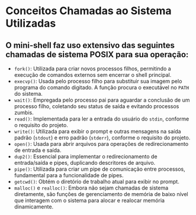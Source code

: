 # Conceitos Chamadas ao Sistema Utilizadas


## O mini-shell faz uso extensivo das seguintes chamadas de sistema POSIX para sua operação:

*   `fork()`: Utilizada para criar novos processos filhos, permitindo a execução de comandos externos sem encerrar o shell principal.
*   `execvp()`: Usada pelo processo filho para substituir sua imagem pelo programa do comando digitado. A função procura o executável no `PATH` do sistema.
*   `wait()`: Empregada pelo processo pai para aguardar a conclusão de um processo filho, coletando seu status de saída e evitando processos zumbis.
*   `read()`: Implementada para ler a entrada do usuário do `stdin`, conforme o requisito do projeto.
*   `write()`: Utilizada para exibir o prompt e outras mensagens na saída padrão (`stdout`) e erro padrão (`stderr`), conforme o requisito do projeto.
*   `open()`: Usada para abrir arquivos para operações de redirecionamento de entrada e saída.
*   `dup2()`: Essencial para implementar o redirecionamento de entrada/saída e pipes, duplicando descritores de arquivo.
*   `pipe()`: Utilizada para criar um pipe de comunicação entre processos, fundamental para a funcionalidade de pipes.
*   `getcwd()`: Obtém o diretório de trabalho atual para exibir no prompt.
*   `malloc()` e `realloc()`: Embora não sejam chamadas de sistema diretamente, são funções de gerenciamento de memória de baixo nível que interagem com o sistema para alocar e realocar memória dinamicamente.
